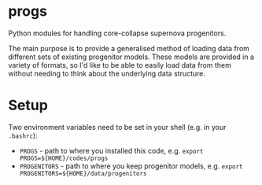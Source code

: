 # progs
Python modules for handling core-collapse supernova progenitors.

The main purpose is to provide a generalised method of loading data from different sets of existing progenitor models.
These models are provided in a variety of formats, so I'd like to be able to easily load data from them without needing to think about the underlying data structure.

# Setup
Two environment variables need to be set in your shell (e.g. in your `.bashrc`):
* `PROGS` - path to where you installed this code, e.g. `export PROGS=${HOME}/codes/progs`
* `PROGENITORS` - path to where you keep progenitor models, e.g. `export PROGENITORS=${HOME}/data/progenitors`
